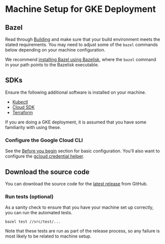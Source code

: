 # Machine Setup for GKE Deployment

## Bazel

Read through [Building](../building.md) and make sure that your build
environment meets the stated requirements. You may need to adjust some of the
`bazel` commands below depending on your machine configuration.

We recommend
[installing Bazel using Bazelisk](https://docs.bazel.build/versions/4.2.2/install-bazelisk.html),
where the `bazel` command in your path points to the Bazelisk executable.

## SDKs

Ensure the following additional software is installed on your machine.

*   [Kubectl](https://kubernetes.io/docs/tasks/tools/)
*   [Cloud SDK](https://cloud.google.com/sdk/docs/install)
*   [Terraform](https://developer.hashicorp.com/terraform/downloads)

If you are doing a GKE deployment, it is assumed that you have some familiarity
with using these.

### Configure the Google Cloud CLI

See the
[Before you begin](https://cloud.google.com/kubernetes-engine/docs/how-to/creating-a-regional-cluster#before_you_begin)
section for basic configuration. You'll also want to configure the
[gcloud credential helper](https://cloud.google.com/container-registry/docs/advanced-authentication?hl=en#gcloud-helper).

## Download the source code

You can download the source code for the
[latest release](https://github.com/world-federation-of-advertisers/cross-media-measurement/releases/latest)
from GitHub.

### Run tests (optional)

As a sanity check to ensure that you have your machine set up correctly, you can
run the automated tests.

```shell
bazel test //src/test/...
```

Note that these tests are run as part of the release process, so any failure is
most likely to be related to machine setup.

